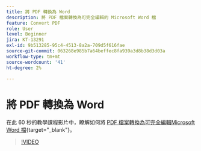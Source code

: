 ```yaml
---
title: 將 PDF 轉換為 Word
description: 將 PDF 檔案轉換為可完全編輯的 Microsoft Word 檔
feature: Convert PDF
role: User
level: Beginner
jira: KT-13291
exl-id: 9b513285-95c4-4513-8a2a-709d5f616fae
source-git-commit: 063268e985b7a64beffec8fa939a3d8b38d3d03a
workflow-type: tm+mt
source-wordcount: '41'
ht-degree: 2%

---
```


# 將 PDF 轉換為 Word

在此 60 秒的教學課程影片中，瞭解如何將 [PDF 檔案轉換為可完全編輯Microsoft Word 檔](https://www.adobe.com/tw/acrobat/online/pdf-to-word.html){target="_blank"}。

>[!VIDEO](https://video.tv.adobe.com/v/3411376?quality=12&learn=on&hidetitle=true)
